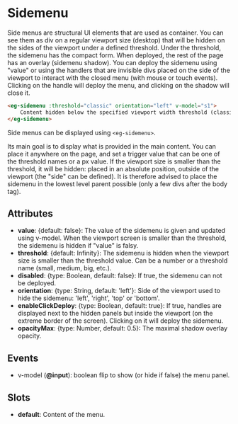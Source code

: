 # Sidemenu

Side menus are structural UI elements that are used as container. You can see them as div on a regular viewport size (desktop) that will be hidden on the sides of the viewport under a defined threshold. Under the threshold, the sidemenu has the compact form. When deployed, the rest of the page has an overlay (sidemenu shadow). You can deploy the sidemenu using "value" or using the handlers that are invisible divs placed on the side of the viewport to interact with the closed menu (with mouse or touch events). Clicking on the handle will deploy the menu, and clicking on the shadow will close it.

```html
<eg-sidemenu :threshold="classic" orientation="left" v-model="s1">
    Content hidden below the specified viewport width threshold (classic is 900px)
</eg-sidemenu>
```

Side menus can be displayed using `<eg-sidemenu>`.

Its main goal is to display what is provided in the main content. You can place it anywhere on the page, and set a trigger value that can be one of the threshold names or a px value. If the viewport size is smaller than the threshold, it will be hidden: placed in an absolute position, outside of the viewport (the "side" can be defined). It is therefore advised to place the sidemenu in the lowest level parent possible (only a few divs after the body tag).

## Attributes

- **value**: {default: false}: The value of the sidemenu is given and updated using v-model. When the viewport screen is smaller than the threshold, the sidemenu is hidden if "value" is falsy.
- **threshold**: {default: Infinity}: The sidemenu is hidden when the viewport size is smaller than the threshold value. Can be a number or a threshold name (small, medium, big, etc.).
- **disabled**: {type: Boolean, default: false}: If true, the sidemenu can not be deployed.
- **orientation**: {type: String, default: 'left'}: Side of the viewport used to hide the sidemenu: 'left', 'right', 'top' or 'bottom'.
- **enableClickDeploy**: {type: Boolean, default: true}: If true, handles are displayed next to the hidden panels but inside the viewport (on the extreme border of the screen). Clicking on it will deploy the sidemenu.
- **opacityMax**: {type: Number, default: 0.5}: The maximal shadow overlay opacity.

## Events

- v-model (**@input**): boolean flip to show (or hide if false) the menu panel.

## Slots

- **default**: Content of the menu.